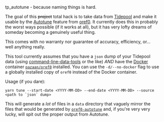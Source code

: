 tp_autotune - because naming things is hard.

The goal of this ~~project~~ total hack is to take data from [Tidepool](https://tidepool.org) and make it usable by the [Autotune](https://github.com/openaps/docs/blob/master/docs/docs/Customize-Iterate/autotune.md) feature from [oref0](https://github.com/openaps/oref0). It currently does this in probably the worst ways possible (if it works at all), but it has very lofty dreams of someday becoming a genuinely useful thing.

This comes with no warranty nor guarantee of accuracy, efficiency, or... well anything really.

This tool currently assumes that you have a `json` dump of your Tidepool data (using [command-line-data-tools](https://github.com/tidepool-org/command-line-data-tools) or the like) _AND_ have the [Docker](https://docker.com) container [`pazaan/oref0`](https://hub.docker.com/r/pazaan/openaps/) installed. You can use the `-d/--no-docker` flag to use a globally installed copy of `oref0` instead of the Docker container.

Usage (if you dare):
```
yarn tune --start-date <YYYY-MM-DD> --end-date <YYYY-MM-DD> --source <path to `json` dump>
```

This will generate a _lot_ of files in a `data` directory that vaguely mirror the files that would be generated by [`oref0-autotune`](https://github.com/openaps/oref0/blob/master/bin/oref0-autotune.sh) and, if you're very very lucky, will spit out the proper output from Autotune.
